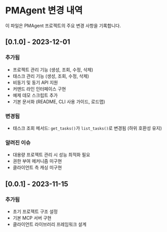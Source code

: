 # PMAgent 변경 내역

이 파일은 PMAgent 프로젝트의 주요 변경 사항을 기록합니다.

## [0.1.0] - 2023-12-01

### 추가됨
- 프로젝트 관리 기능 (생성, 조회, 수정, 삭제)
- 태스크 관리 기능 (생성, 조회, 수정, 삭제)
- 비동기 및 동기 API 지원
- 커맨드 라인 인터페이스 구현
- 예제 데모 스크립트 추가
- 기본 문서화 (README, CLI 사용 가이드, 로드맵)

### 변경됨
- 태스크 조회 메서드: `get_tasks()`가 `list_tasks()`로 변경됨 (하위 호환성 유지)

### 알려진 이슈
- 대용량 프로젝트 관리 시 성능 최적화 필요
- 권한 부여 메커니즘 미구현
- 클라이언트 측 캐싱 미구현

## [0.0.1] - 2023-11-15

### 추가됨
- 초기 프로젝트 구조 설정
- 기본 MCP 서버 구현
- 클라이언트 라이브러리 프레임워크 설계 